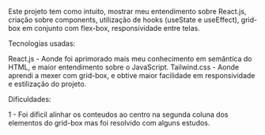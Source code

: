 Este projeto tem como intuito, mostrar meu entendimento sobre React.js, criação sobre components, utilização de hooks (useState e useEffect), grid-box em conjunto com flex-box, responsividade entre telas.

Tecnologias usadas:

React.js - Aonde foi aprimorado mais meu conhecimento em semântica do HTML, e maior entendimento sobre o JavaScript.
Tailwind.css - Aonde aprendi a mexer com grid-box, e obtive maior facilidade em responsividade e estilização do projeto.



Dificuldades:

1 - Foi dificil alinhar os conteudos ao centro na segunda coluna dos elementos do grid-box mas foi resolvido com alguns estudos.
